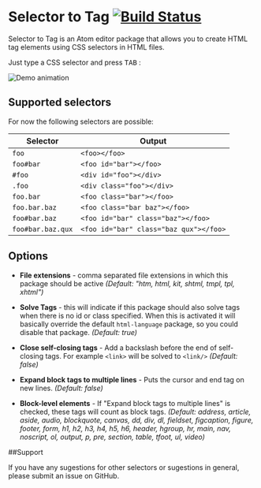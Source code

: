 # Selector to Tag [![Build Status](https://travis-ci.org/surdu/selector-to-tag.svg?branch=master)](https://travis-ci.org/surdu/selector-to-tag)

Selector to Tag is an Atom editor package that allows you to create HTML tag elements using CSS selectors in HTML files.

Just type a CSS selector and press <kbd>TAB</kbd> :

![Demo animation](https://cloud.githubusercontent.com/assets/11520795/6700058/1b18986a-cd11-11e4-9d6a-848b808197c6.gif)

## Supported selectors

For now the following selectors are possible:

Selector          | Output
------------------|------
`foo`             | `<foo></foo>`
`foo#bar`         | `<foo id="bar"></foo>`
`#foo`            | `<div id="foo"></div>`
`.foo`            | `<div class="foo"></div>`
`foo.bar`         | `<foo class="bar"></foo>`
`foo.bar.baz`     | `<foo class="bar baz"></foo>`
`foo#bar.baz`     | `<foo id="bar" class="baz"></foo>`
`foo#bar.baz.qux` | `<foo id="bar" class="baz qux"></foo>`

## Options

 - **File extensions** - comma separated file extensions in which this package should be active *(Default: "htm, html, kit, shtml, tmpl, tpl, xhtml")*

 - **Solve Tags** - this will indicate if this package should also solve tags when there is no id or class specified. When this is activated it will basically override the default `html-language` package, so you could disable that package. *(Default: true)*

 - **Close self-closing tags** - Add a backslash before the end of self-closing tags. For example `<link>` will be solved to `<link/>` *(Default: false)*

 - **Expand block tags to multiple lines** - Puts the cursor and end tag on new lines. *(Default: false)*

 - **Block-level elements** - If "Expand block tags to multiple lines" is checked, these tags will count as block tags. *(Default: address, article, aside, audio, blockquote, canvas, dd, div, dl, fieldset, figcaption, figure, footer, form, h1, h2, h3, h4, h5, h6, header, hgroup, hr, main, nav, noscript, ol, output, p, pre, section, table, tfoot, ul, video)*

##Support

If you have any sugestions for other selectors or sugestions in general, please submit an issue on GitHub.
